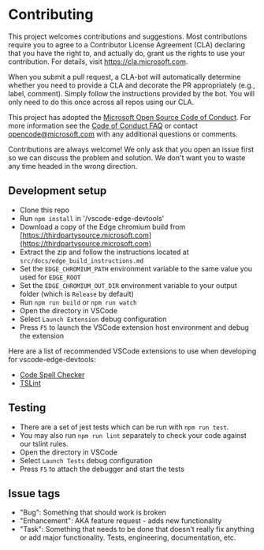 # Contributing

This project welcomes contributions and suggestions.  Most contributions require you to agree to a
Contributor License Agreement (CLA) declaring that you have the right to, and actually do, grant us
the rights to use your contribution. For details, visit https://cla.microsoft.com.

When you submit a pull request, a CLA-bot will automatically determine whether you need to provide
a CLA and decorate the PR appropriately (e.g., label, comment). Simply follow the instructions
provided by the bot. You will only need to do this once across all repos using our CLA.

This project has adopted the [Microsoft Open Source Code of Conduct](https://opensource.microsoft.com/codeofconduct/).
For more information see the [Code of Conduct FAQ](https://opensource.microsoft.com/codeofconduct/faq/) or
contact [opencode@microsoft.com](mailto:opencode@microsoft.com) with any additional questions or comments.

Contributions are always welcome! We only ask that you open an issue first so we can discuss the problem and solution. We don't want you to waste any time headed in the wrong direction.

## Development setup
* Clone this repo
* Run `npm install` in '/vscode-edge-devtools'
* Download a copy of the Edge chromium build from [https://thirdpartysource.microsoft.com](https://thirdpartysource.microsoft.com)
* Extract the zip and follow the instructions located at `src/docs/edge_build_instructions.md`
* Set the `EDGE_CHROMIUM_PATH` environment variable to the same value you used for `EDGE_ROOT`
* Set the `EDGE_CHROMIUM_OUT_DIR` environment variable to your output folder (which is `Release` by default)
* Run `npm run build` or `npm run watch`
* Open the directory in VSCode
* Select `Launch Extension` debug configuration
* Press `F5` to launch the VSCode extension host environment and debug the extension

Here are a list of recommended VSCode extensions to use when developing for vscode-edge-devtools:
* [Code Spell Checker](https://marketplace.visualstudio.com/items?itemName=streetsidesoftware.code-spell-checker)
* [TSLint](https://marketplace.visualstudio.com/items?itemName=ms-vscode.vscode-typescript-tslint-plugin)


## Testing
* There are a set of jest tests which can be run with `npm run test`.
* You may also run `npm run lint` separately to check your code against our tslint rules.
* Open the directory in VSCode
* Select `Launch Tests` debug configuration
* Press `F5` to attach the debugger and start the tests

## Issue tags
* "Bug": Something that should work is broken
* "Enhancement": AKA feature request - adds new functionality
* "Task": Something that needs to be done that doesn't really fix anything or add major functionality. Tests, engineering, documentation, etc.
